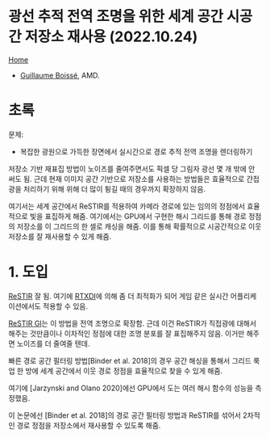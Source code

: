 # 광선 추적 전역 조명을 위한 세계 공간 시공간 저장소 재사용 (2022.10.24)
[Home](/README.md)

* [Guillaume Boissé](https://github.com/gboisse), AMD.

# 초록

문제:
* 복잡한 광원으로 가득한 장면에서 실시간으로 경로 추적 전역 조명을 렌더링하기

저장소 기반 재표집 방법이 노이즈를 줄여주면서도 픽셀 당 그림자 광선 몇 개 밖에 안 써도 됨. 근데 현재 이미지 공간 기반으로 저장소를 사용하는 방법들은 효율적으로 간접광을 처리하기 위해 위해 더 많이 튕길 때의 경우까지 확장하지 않음.

여기서는 세계 공간에서 ReSTIR를 적용하여 카메라 경로에 있는 임의의 정점에서 효율적으로 빛을 표집하게 해줌. 여기에서는 GPU에서 구현한 해시 그리드를 통해 경로 정점의 저장소를 이 그리드의 한 셀로 캐싱을 해줌. 이를 통해 확률적으로 시공간적으로 이웃 저장소를 잘 재사용할 수 있게 해줌.

# 1. 도입

[ReSTIR](/Notes/2022/10/Korean/SpatiotemporalReservoirResamplingForRealTimeRayTracingWithDynamicDirectLighting.md) 잘 됨. 여기에 [RTXDI](/Notes/2022/10/Korean/RearchitecturingSpatiotemporalResamplingForProduction.md)에 의해 좀 더 최적화가 되어 게임 같은 실시간 어플리케이션에서도 적용할 수 있음.

[ReSTIR GI](/Notes/2022/10/Korean/ReStirGiPathResamplingForRealTimePathTracingRevisited.md)는 이 방법을 전역 조명으로 확장함. 근데 이건 ReSTIR가 직접광에 대해서 해주는 것만큼이나 이차적인 정점에 대한 조명 분포를 잘 표집해주지 않음. 이거만 해주면 노이즈를 더 줄여줄 텐데.

빠른 경로 공간 필터링 방법[Binder et al. 2018]의 경우 공간 해싱을 통해서 그리드 룩업 한 방에 세계 공간에서 이웃 경로 정점을 효율적으로 찾을 수 있게 해줌.

여기에 [Jarzynski and Olano 2020]에선 GPU에서 도는 여러 해시 함수의 성능을 측정했음.

이 논문에선 [Binder et al. 2018]의 경로 공간 필터링 방법과 ReSTIR를 섞어서 2차적인 경로 정점을 저장소에서 재사용할 수 있도록 해줌.